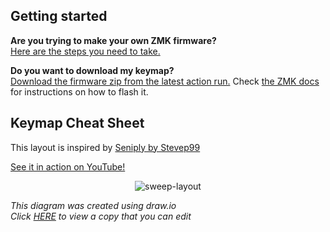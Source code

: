 ## Getting started

**Are you trying to make your own ZMK firmware?**  
[Here are the steps you need to take.](./GETTING_STARTED.md)

**Do you want to download my keymap?**  
[Download the firmware zip from the latest action run.](https://github.com/duckyb/zmk-urchin/actions/workflows/build.yml?query=is%3Asuccess) Check [the ZMK docs](https://zmk.dev/docs/user-setup#installing-the-firmware) for instructions on how to flash it.

## Keymap Cheat Sheet

This layout is inspired by [Seniply by Stevep99](https://stevep99.github.io/seniply/)

[See it in action on YouTube!](https://youtu.be/IZ83uU0ltaE)
<div align="center">
  
  ![sweep-layout](https://user-images.githubusercontent.com/27895007/185715593-69f9f981-ae17-4788-b2a8-d1360c65622a.svg)

</div>

*This diagram was created using draw.io*  
*Click [HERE](https://viewer.diagrams.net/?tags=%7B%7D&edit=_blank&layers=1&nav=1&title=sweep-layout.drawio#R7V1bc9s2Fv4t%2B8DZdmeSAQFeHyXZStqmTTZO26QvHVqibTWS6Ep0bPdhf%2FuSEkGROCApW6QOZcDTSS2KuhjfwcGH71xgsNHi4c0quL35OZqGc4OS6YPBzgxKPUqN9D8yfdxeMB3L2l65Xs2m2bXdhYvZP2F2kWRX72bTcF26MY6ieTy7LV%2BcRMtlOIlL14LVKrov33YVzcufehtcZ59IdhcuJsE8BLf9PpvGN%2FzvcnfX34az6xv%2Byabjb59ZBPzm7I3XN8E0ui9cYucGG62iKN7%2BtngYhfN08Pi4bF83rng2%2F2KrcBnv84K%2F3793yU%2Fr6Ozy7qebcHj%2Bd%2FTHm1fZu3wL5nfZH%2Fzf7NvGj3wI7m9mcXhxG0zSx%2FcJzAYb3sSLefLITH4N1rfbgb%2BaPYTJZw2vomWcAWm62eNxsJjNUxv4LVxNg2XAb8s%2Bxcwej6J5tNp8KhuMh%2F5o8%2FLZfF64zjx2bqXXV9Hdcpp%2B4ObVcDT4nxau4vChcCkbnTdhtAjj1WNyC3%2FWzpDitsoykO93wFvZLTcFzPm1IDO16%2Fydd2gkv2SAPAEcCsD5XV1wfAEck%2BKCwwA458qCQ1kZHB954lgAm4%2FqYuP2bOLYAJxPyoLDTAEcThawwHEAOANlwQF8wEV2ay4A50JdcEQ%2BYCO7NQ%2BAc6YsOCIfQGfSPgBnrC44IiHAnjl8DSyg80ZZdAAjcJAZgQklgj%2BURUekBAknQEYHagSf1UVH5AQ%2BtmeDIsFIWXQAKcCm0yaUCX5TFx2RFaDPHagTDJVFR2QFlCCzAmp5AIxweh3yUYtW8U10HS2D%2BfnuqjAuu3veRdFtdvGvMI4fM4iCuzgqAxo%2BzOLPye8k%2B%2F1L4frZQ%2BGJs0f%2BYJn8uZ%2BLD9LXkNc2f7h72eYRf12dZWQGZEHL8H3Gxsm4DtfxKvoaFm3GJA5166xhHd2tJmHdjMjEmThYXYdxrWPLYE8RqTWvVTgP4tm3sPRFZMayeelgtQoeCzfcRrNlvC6884f0QmE9poLVekKEquF%2Bh9mCoW6%2Fwc5s8z%2FlAD8DJa%2Fzh%2FhgT7OK4mRko2X6vH2A5yl7mCCZ%2BNSW2ZczJskPtMirzU8nK4bAtqjlIK8YUB8zqDOP0%2BG6DZYlPJ2%2F79K462a0Xl1lOAyM1ACdYJGCm92wDq%2BjMLl%2BN0vn0yL6aybeYaScDrwuuL2dp6%2BbbKB40kuXUeL2ml6Zvphsvv16Y1Xpd2fk9mHzhJO%2Fv3Od%2FX%2FO%2F9rqYdjnjc6p4bnGwOXvmAC1fdPyByWXt0POL7c3mxg38mw2sSZv3at1nHnlOeNYyHMGypZflGVZlltGBz0aY0Ld8ldl0bFNAR3sQCa3jgI6P6iLjl1GBzsFgELZ8r264Ph9mzpQtvygLDqOQArQo2UUypZvlUUHkALsgAyFsuWPyqIDSAF2MJNC2fInddGx%2B%2BbZoNjzTl10RFaAPnckAs6IGUOqLESAGmDHzCjUC35RFh2RGuBHZaBe8LOy6ABqgB3RZFAvMBTOBwDkANu3MSgZvFYXHZEcoM8eKBlsyIGvLEQiOUBPRqOWDcA4ZlLANqjfw7QAxyfO2DckYVt3TMgmYaDSHhrTAlim1uyRFpDB015awGEzGspMF7eTg6dzIVb4SgwWntT8tsRkU%2BxgYR7h1%2FP7mPPbOtX5DYXKi8cFTxG4XPHsABMY1SFTvsVsG%2FMyMEMqg5UQ53wwhobQXbaNJfAx9GwbBoXOHFqObIJUWEgJuazMB9kNVzoJG%2BDfY466EJpG%2F90CSIx4r%2B0STA6kZHlriyJMrDOYoOJ5%2BHw71RVVLN%2BwuESANomg4qmu2CmWbzCfIaMDxU6mLDpi%2BQZzsecOFDstddFxezZ3LCh2QnFAFXTE8g2LmMjoQKkzzzCet5Kxe6pQAYpgI7s5S6J7KjyVRJJgMWxHB1Ws75RFRyQJ6ATbghqE4arr3USagD97JCqCrS4%2BgChY2EQBygc5UWintOdUoQJEwcd2dbLyN3V3RIAouNiuDqoJ3yuLDiAK6DQbqgmGe6YuPiJRwJ49NtQTDFtdfABR8JCJArVhWEE3hGCOOfCptCFE%2FkylNTRGhvmQN0eGvYwbIDeEEJyK7ZhFu2u63TeP0A7ChsrYeNlqUspBAeqKcLPgdxwS%2BJu3BVZHz1xn0yai83YQNsXORvNgaqB62SoSq8lXJWAdZy4ZuvQwn0T39EnU83rhk4RtnO3RWp8k9gSmx%2BhRwwe1KZOGtumnWsydq%2FJTU4%2BQhFjK2iXZhFid%2BCmxBYfNJSg0ZgsFZJhmpwqvFUtq0CNlNhSQXWXREUtq0KPMNpSPYV86ZdARCmrQMzRsKB6rW60hFtTgzx2oFxNl0RFradADlzZUi7N%2FlcQH8ALswJgt0YuZuocKiMwAPbDsQL343%2BqiY%2FfMuzmy%2FDN1Y8kiN8CfPVBw%2BI%2By6ABugB2rdKBiYFjqcjfADbBjYQ7UDP6lLDqAGWBHkh1p4Vre6FhVmESKgO7koHjwSl10RIKAPolkyWbqbn8ARcBOBnQk8sGh4LzYxgroISBHIia0iVaLKQfbHwGtZbRMbpfkuGx%2B0mdugml0b2yj1uuvYTy5yR6Uwb2eB%2Bt19sw0WN90WUGPnqDgQokCVNBfPC5MvAr6Z7VD4MZTdxhJC3DCWntmQad73GJ7k0gOk1kfnj10qo5WzJF3eI4Q3lGjMt6iKjpCxpbjIC%2BDJumAtZwqOmKGvGOjz50OWMrJouP2be5ITlFWFh0xO97B3i6bklOU1TqbjHp1R4qNjIHd1dlhzzXisrFeXV16zkRGfqeufyk7eY%2BRxA6dY9Aql2EvDZJjqLV55%2Bbtnxm%2Bo837ubzUJehrqyTgps07997CgZDavJ9G7NE3xZKD0LV577z3aHMCiTbv5%2B2MeuC9YcD342B%2B%2BBHPLw87cd%2Fkmuj7Jmn%2FEZVcU91RzBvX9E%2FffBP27h9sj1z0BVb1k8mbrfhBW3HDLgg7SG1KzgrXVly24om24vrNTg%2BkKlkUQykr5pud7RP32ainT1kbuim378GZMTzX5t2w2UF30pJD6RUz70Yn%2FU1bccO2z8be9lFZuOxAdLppwfO8fLgyhKXsuFLaWzEfrpQ214bvEgmm72OjLositYf6Seesim1LPOzD%2FkwKgyIfgutiU5qqpWbnrE2rwln%2F%2BqFVb2ydENJiORN%2B8gKF8YG3yXu3ilBTWmqfEBJLmvCTf2j1YVxqsD5G6wKUjuGbmvTVF3zh5xdSSfL0cqqul%2FF752VUl7HrvYxrDAbay9QXxuEnO1CoYrdHW89%2B0bS1N7FjqrrS20iKiHZX9cweP3mFx0u0EVcZMdNG3MDs0ddcpnr1Q6MRU23E9bufHnhimTr98o1YFh8GMTenyryzAUrv34dYV79RViVULKPYvmn5g%2FT0ke%2B78PMuWHUNxb7WYbqJdVBSYZzLaLUI5tU2%2BDIn6dMz1pUajWdZWJXzKXqZvZxPxd2K%2BiSgEKCnGTDlC19qealg8nphlSkE6BlfTBb7UxUdu3e0R1bAoio64p4Of%2B7odkDVWwb0shmmesFBLhs9LVXbc4xhZ%2B00XmwXSPSMOsr5cAGdIx5YyH%2F%2FUvi94bhC0zj1I1RNlgUJMc5QPdA7wvBmyyeVttk3tE9HlYqdQPEzn%2Fk7F1OfHmCFeidNPkXcyvgElBBqS2ffmBBZeXq3TT4dClnJcZt8Un5UPL6b3p0x2wdH7fuMjeWO2ifO2D%2FMUfO9QvPBshx57MOuhdJHXmVTedq1cL9pH%2BO863xc67oQDybFwtbLFrlkZRlMZeXLE9zaPstPQMjmOrBZ5hIyGrW0taJlaCl6RN6CssQoWlxGANLkL4zLKJZHKit1klQ%2FBfPZdcoiJsm4hcn1YTpes0kwH2RPLGbT6cY3ysymvNS1ZhpMwi%2B5cyquhLQF1MF5nOZ%2BqNPOUJccbs%2Fn9XT2TYxb5PP8IoHta%2FqH%2FRxNZ1ezcLWWe4P8muTNJJdksZIZvzBeRYvkE%2BfhVeoiN%2FvnVb77zT9oJvnwihBMC99p8O7TdoP%2F%2FmL7%2F4u3P4yzS6NPH99tf%2Fu4ue3gr9j6PNwMZW9n4XjsEdJSZaNJmnf2powz%2Bt3NPCqZeSKJXE6TBX4zwJN0cGeTJxP6uoHNyWD%2BYD8yyIkneU052%2FxSJJtS5ims7OLi2ox2MyHkzqx5586b7zYSwoJ92BLz4NeexhsB0TNJeUvjiQ5%2F%2B7dnr6phjJbAGG2RL2yHBrzRU5lsnjOfB25LTLYjYmrDhJExNw711HmxqZWPrs7bMHg%2BVjd6IrZr8tFjWzbc2I2hwKwKPmIjIh89MmzDLdjYUhcft3fzB8aGx7ay%2BIg9Ynz05C3JKbjDfON1YB3fx%2FOLVpG2noB0GVF75I1GAxmHtmzH8yWEn%2Fgk3Hxg5xwkIbLYTlRy1K6yU1SkICah2D5UetauovCIDMQke%2BqBHcKjk9MqCUgfZg9kIK2tcESvb40cxyQMm%2BRIzggdO8rOUbGCAJ%2BEujCiMnaVxUdMjsffxLkU4uOpi48QkcQXQVyJyAvTa5TBx%2B%2Fd%2FJGIvGa73OGUABJz5PFVeFei8prqhkkAQ%2FDRGYJE5uXHJSoIEKAIHrqLg7usD6tNuW4b%2B6yLyWrZKthP2Wqhgy3yDXx3qU8Yr2Yb%2BFNRnzBeSTV6IBd6UIxoTY9ql7K8DD1KJDM90KO8Dg5mONUZKlKZHijGHpQ71IXH7p8DlfVAUhUev3%2BzB4odw3fKAgQJCHq03%2BsgnPxi69lN4mMfEeN1EF%2FuqD75dM9xEquZTcK3UXi4S1LnJKXpCOXMe5SbV1UOtgAVLGf2CfSpxy1nzrOGlO2ykh%2BIWdUErbNeKs91Xf09QR6mCKKTbl%2F15tO19u2fGb6j7fvZZR7omqkv2%2FJr8%2Bbu2zUGrjbvZ1fJoAds%2FOq20dq8Gzo9a%2FNuKjLC997VHYjTUcnrUQbzuABz8SkNc3OtEnoSiL%2BHcNVC%2Bb8FR7mr8v%2F6DoG9Kv%2FnlK2n5f%2B5BHBo%2Bb8rtq%2FoqPzfJOwY9f%2B%2BLk7ZQWDRMgQ2PjHTrZN38HgiPOiJu75OdNrRPirCg573zjuOFuEZMcNTtzaBOn2bQ5QvzHoOpcKACA927RUlEmE3mUMDdcsTAE1wsNV3ys1GBGmkLkiALGCrEJRIRLYEpKG67g5SBmzCTYlEKkpnkqYMfZpJEqEnBUndmkZIHLDVOEq0slBDGbCz%2FCjRykI1WXCws2Qp0cpCNU3oAeGWKwtDdVcgQBPw55CplYVqguBgVzlRU6IsHApPIW%2B5xbRlhNkEViTsdGPKy%2Bk7guukqwKY2HXOwa4KoKaugiqUeArw4Muqpm6pWSjxFOFBD0qYuqVmocRThAc7sJf4Vw3PrsSzf7NHawuFAk8RHnSN29TaQg01QBdOTd2fpYYaoAcfqFYVaqgBunOjHagKJwsPoAb4s6cDFeFU4QHUAF%2FXplo1qKYG%2BJIp1apBNTXADzhQrRpUU4MeODetGlRTgx7MHq0a1FAD9IQR2oFq0FFbqBNuMwQShdADSbQDOUK3lwLtpcT5jh7v5R6ogPtg0o%2F2UgEhm2ZRAFPmEjIaQcNot70UEdpLmTZ6fylqwda%2BaSUuH8VoFd9E19EymJ%2FvrgqWv7vnXRTdZhf%2FCuP4McMmuIujMp67suX9Dy3PS6RN40kl0nvYjqQymzHfH4%2BltsKfqbSJxvJoyvYuj%2BanjDWWR%2B9d93ygvUAn3nd7eWJJ%2FWnbC%2B8C3hd7YVBWvQjn6apOyTC5FEdR4vko%2BbCKEm8dAuNKnGtctoXyAGertGThDuaz65QoTJLhDpPrw9RVzybBfJA9sZhNpxvzlC0%2B5eWptLhXrucHWk4bawwVWxiapgPXmIQd8tuKqwztbpWBVX%2FH8Bq5B9hN%2Bi%2FF547tAQQ%2BMg1C72pyoGege68krGeeASr6H8N1mDqGYLL5%2FMLZBdtuOpcFh3GrHUYLDgMUmJiW%2BRoKOiZzJKQ09zUdGAc8yx2NZtQ302nbWbTQfWd%2Fp5Df2RenYFmngvtxtyOjUZW95M8cYC8W23cRoX3bjsC44yi4XcOl4100%2BbrHWtHfNQCuV1Um0sKy4Ahn2%2BBHMG1JBNM%2BB4iqovODdZv62Dq%2FDYOYf6qLj1iHQx3sMJktiWKOqDFgyoIE6kMperDMlsQy00bJVOWeLKBEtAeTSRbUVHcmgSpR6qITBkn40YEylCoIAcLA0ItxHBgo%2FJ%2B6%2BIiEgRFsH%2BdIMqJthVchwBbQKTdfF4sIuQojJPKEHswh6QEJ23MFtv8qixbgDMzE5gyOTpOuIQzoJTqOTpOu4Qvo1buOTpOuJgs9oNs6TbqGKeDPHl1cXUMN0PuuON1mM7%2BsplOMN9BHg8uF2kKbcOmaA0PSvMoysWsOXF3EXV2Giq%2FJuhK9QlV4QBkqflDD1UXc1WWo%2BLFBV6sT1WWoPZg9Wp2oLkPF18pdrU5UUwN86dXV6kQ1NcCPY7hanaihBvjOTbd%2Bq6YG%2BLOHF%2BVpeCTUAF8Z97RqUEMN0KVXri5qeGTUAD1w4WnVoJoa9MC5adWghhrgzx6tGtRQA%2FSUE68D1aCj5lUIXEFMEcIPAHkdyAi66VRT0yn8eK8H9YmLxwXEvpOuU0JXB48Ql8lAHNiEWARaQt5lqmwxhwMlaTmVN%2FnAaznld8Dnu0mlON0pSsUpStD7wvkd7BNezjlgngDXEds3jj6tf7VWv91%2BWg8%2B2%2F79mP3456dXsJbtKX0YUiyO3ubriU1%2BKnrxwHk98cLL2h6AxQYL0sHcv3tXtlk7fnuFuu9dmLHDKIrnUTANV7DFwndXiUNLW%2FMsw%2Fvk36vZanGfDNb3wJJ0i54nbVpF32BKNIWKjl7PcA%2FJw1UCcuG5N8no3fwcTcP0jv8D) to view a copy that you can edit*

